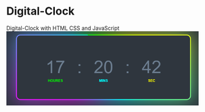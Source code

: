 # Digital-Clock
Digital-Clock with HTML CSS and JavaScript
![Digital-Clock](https://github.com/sergioironhacker/Digital-Clock/blob/main/imgMain.png)

